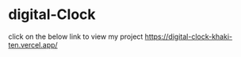 # digital-Clock
click on the below link to view my project
https://digital-clock-khaki-ten.vercel.app/
